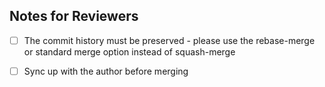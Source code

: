 ## Notes for Reviewers

- [ ] The commit history must be preserved - please use the rebase-merge or standard merge option instead of squash-merge
- [ ] Sync up with the author before merging

